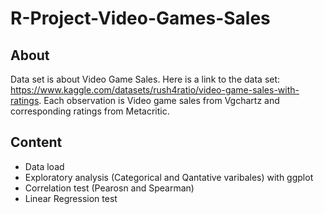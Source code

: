 # R-Project-Video-Games-Sales

## About
Data set is about Video Game Sales. Here is a link to the data set: https://www.kaggle.com/datasets/rush4ratio/video-game-sales-with-ratings.
Each observation is Video game sales from Vgchartz and corresponding ratings from Metacritic.

## Content

- Data load
- Exploratory analysis (Categorical and Qantative varibales) with ggplot
- Correlation test (Pearosn and Spearman)
- Linear Regression test
